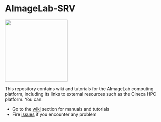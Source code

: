 # AImageLab-SRV

<img src="http://imagelab.ing.unimore.it/imagelab/carousel/immagine0.png" width="200px"/>
 
This repository contains wiki and tutorials for the AImageLab computing platform, including its links to external resources such as the Cineca HPC platform. You can:

* Go to the [wiki](../../wiki) section for manuals and tutorials
* Fire [issues](../../issues) if you encounter any problem
